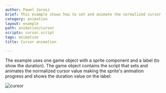 ```yaml
---
author: Pawel Jarosz
brief: This example shows how to set and animate the normalized cursor value.
category: animation
layout: example
path: animation/cursor
scripts: cursor.script
tags: animation
title: Cursor animation

---
```



The example uses one game object with a sprite component and a label (to show the duration). The game object contains the script that sets and animates the normalized cursor value making the sprite's animation progress and shows the duration value on the label:

![cursor](cursor.png)